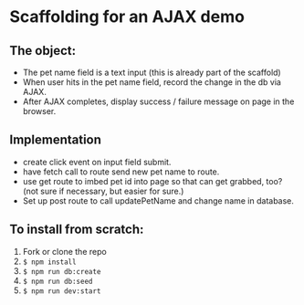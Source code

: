 # Scaffolding for an AJAX demo
## The object:
- The pet name field is a text input (this is already part of the scaffold)
- When user hits <return> in the pet name field, record the change in the db via AJAX.
- After AJAX completes, display success / failure message on page in the browser.

## Implementation
- create click event on input field submit.
- have fetch call to route send new pet name to route.
- use get route to imbed pet id into page so that can get grabbed, too? (not sure if necessary, but easier for sure.)
- Set up post route to call updatePetName and change name in database.

## To install from scratch:

1. Fork or clone the repo
2. `$ npm install`
3. `$ npm run db:create`
4. `$ npm run db:seed`
5. `$ npm run dev:start`
